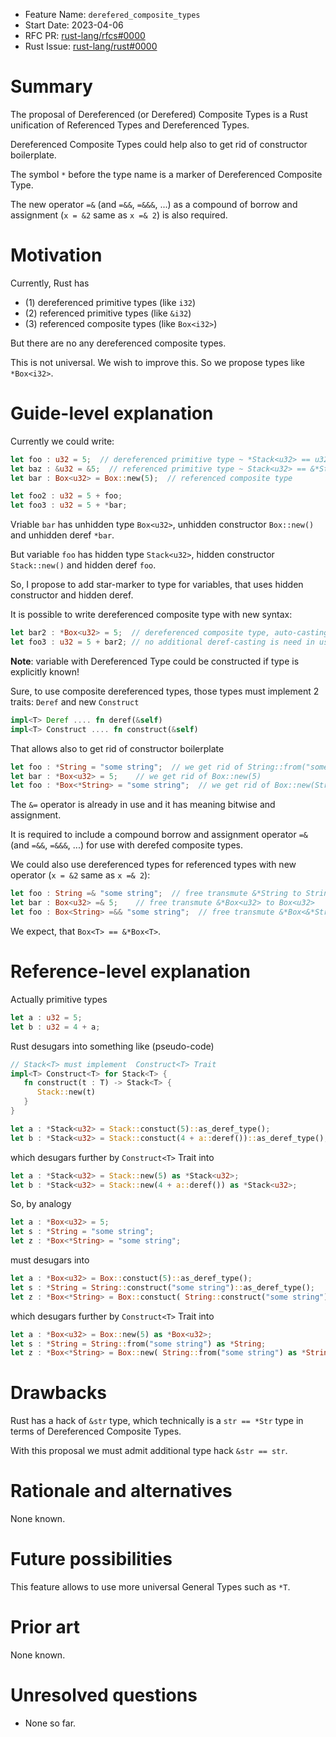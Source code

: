 - Feature Name: `derefered_composite_types`
- Start Date: 2023-04-06
- RFC PR: [rust-lang/rfcs#0000](https://github.com/rust-lang/rfcs/pull/0000)
- Rust Issue: [rust-lang/rust#0000](https://github.com/rust-lang/rust/issues/0000)


# Summary
[summary]: #summary

The proposal of Dereferenced (or Derefered) Composite Types is a Rust unification of Referenced Types and Dereferenced Types.

Dereferenced Composite Types could help also to get rid of constructor boilerplate.

The symbol `*` before the type name is a marker of Dereferenced Composite Type. 

The new operator `=&` (and `=&&`, `=&&&`, ...) as a compound of borrow and assignment (`x = &2` same as `x =& 2`) is also required.


# Motivation
[motivation]: #motivation

Currently, Rust has 
- (1) dereferenced primitive types (like `i32`)
- (2) referenced primitive types (like `&i32`) 
- (3) referenced composite types (like `Box<i32>`)

But there are no any dereferenced composite types.

This is not universal. We wish to improve this. So we propose types like `*Box<i32>`.


# Guide-level explanation
[guide-level-explanation]: #guide-level-explanation

Currently we could write:
```rust
let foo : u32 = 5;  // dereferenced primitive type ~ *Stack<u32> == u32
let baz : &u32 = &5;  // referenced primitive type ~ Stack<u32> == &*Stack<u32> == &u32
let bar : Box<u32> = Box::new(5);  // referenced composite type

let foo2 : u32 = 5 + foo;
let foo3 : u32 = 5 + *bar;
```

Vriable `bar` has unhidden type `Box<u32>`, unhidden constructor `Box::new()` and unhidden deref `*bar`.

But variable `foo` has hidden type `Stack<u32>`, hidden constructor `Stack::new()` and hidden deref `foo`.

So, I propose to add star-marker to type for variables, that uses hidden constructor and hidden deref.

It is possible to write dereferenced composite type with new syntax:
```rust
let bar2 : *Box<u32> = 5;  // dereferenced composite type, auto-casting ::new(5)
let foo3 : u32 = 5 + bar2; // no additional deref-casting is need in use of *Box<u32>
```

**Note**: variable with Dereferenced Type could be constructed if type is explicitly known!

Sure, to use composite dereferenced types, those types must implement 2 traits: `Deref` and new `Construct`
```rust
impl<T> Deref .... fn deref(&self)
impl<T> Construct .... fn construct(&self)
```

That allows also to get rid of constructor boilerplate
```rust
let foo : *String = "some string";  // we get rid of String::from("some string")
let bar : *Box<u32> = 5;    // we get rid of Box::new(5)
let foo : *Box<*String> = "some string";  // we get rid of Box::new(String::from("some string"))
```

The `&=` operator is already in use and it has meaning bitwise and assignment.

It is required to include a compound borrow and assignment operator `=&` (and `=&&`, `=&&&`, ...) for use with derefed composite types.

We could also use dereferenced types for referenced types with new operator (`x = &2` same as `x =& 2`):
```rust
let foo : String =& "some string";  // free transmute &*String to String
let bar : Box<u32> =& 5;    // free transmute &*Box<u32> to Box<u32>
let foo : Box<String> =&& "some string";  // free transmute &*Box<&*String> to Box<String>
```

We expect, that `Box<T> == &*Box<T>`.


# Reference-level explanation
[reference-level-explanation]: #reference-level-explanation


Actually primitive types
```rust
let a : u32 = 5;
let b : u32 = 4 + a;
```

Rust desugars into something like (pseudo-code)
```rust
// Stack<T> must implement  Construct<T> Trait
impl<T> Construct<T> for Stack<T> {
   fn construct(t : T) -> Stack<T> {
      Stack::new(t)
   }
}

let a : *Stack<u32> = Stack::constuct(5)::as_deref_type();
let b : *Stack<u32> = Stack::constuct(4 + a::deref())::as_deref_type();
```

which desugars further by `Construct<T>` Trait into
```rust
let a : *Stack<u32> = Stack::new(5) as *Stack<u32>;
let b : *Stack<u32> = Stack::new(4 + a::deref()) as *Stack<u32>;
```

So, by analogy
```rust
let a : *Box<u32> = 5;
let s : *String = "some string";
let z : *Box<*String> = "some string";
```

must desugars into
```rust
let a : *Box<u32> = Box::constuct(5)::as_deref_type();
let s : *String = String::construct("some string")::as_deref_type();
let z : *Box<*String> = Box::constuct( String::construct("some string")::as_deref_type() )::as_deref_type();
```

which desugars further by `Construct<T>` Trait into
```rust
let a : *Box<u32> = Box::new(5) as *Box<u32>;
let s : *String = String::from("some string") as *String;
let z : *Box<*String> = Box::new( String::from("some string") as *String ) as *Box<*String>;
```

# Drawbacks
[drawbacks]: #drawbacks

Rust has a hack of `&str` type, which technically is a `str == *Str` type in terms of Dereferenced Composite Types.

With this proposal we must admit additional type hack `&str == str`.


# Rationale and alternatives
[rationale-and-alternatives]: #rationale-and-alternatives

None known.


# Future possibilities
[future-possibilities]: #future-possibilities

This feature allows to use more universal General Types such as `*T`.


# Prior art
[prior-art]: #prior-art

None known.


# Unresolved questions
[unresolved-questions]: #unresolved-questions

- None so far.
